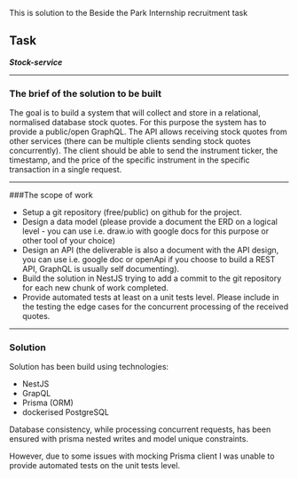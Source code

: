 This is solution to the Beside the Park Internship recruitment task

## Task

**_Stock-service_**

---

### The brief of the solution to be built
The goal is to build a system that will collect and store in a relational, normalised database stock quotes. 
For this purpose the system has to provide a public/open GraphQL. The API allows receiving stock quotes from other services
(there can be multiple clients sending stock quotes concurrently). The client should be able to send the instrument ticker, 
the timestamp, and the price of the specific instrument in the specific transaction in a single request.

---

###The scope of work
- Setup a git repository (free/public) on github for the project.
- Design a data model (please provide a document the ERD on a logical level - you can use i.e. draw.io with google docs for this purpose or other tool of your choice)
- Design an API (the deliverable is also a document with the API design,  you can use i.e. google doc or  openApi if you choose to build a REST API, GraphQL is usually self documenting).
- Build the solution in NestJS trying to add a commit to the git repository for each new chunk of work completed. 
- Provide automated tests at least on a unit tests level. Please include in the testing the edge cases for the concurrent processing of the received quotes.

---

### Solution
Solution has been build using technologies:
- NestJS
- GrapQL
- Prisma (ORM)
- dockerised PostgreSQL

Database consistency, while processing concurrent requests, has been ensured with prisma nested writes and model unique constraints.

However, due to some issues with mocking Prisma client I was unable to provide automated tests on the unit tests level.
